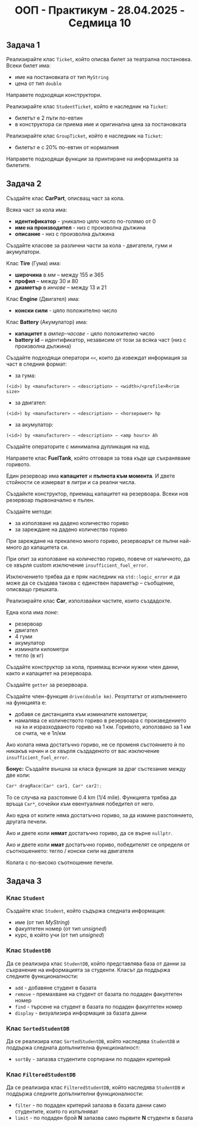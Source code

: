 <h1 align="center">OOП - Практикум - 28.04.2025 - Седмица 10</h1>

## Задача 1 

Реализирайте клас `Ticket`, който описва билет за театрална постановка. Всеки билет има:
- име на постановката от тип `MyString`
- цена от тип `double`

Направете подходящи конструктори.

Реализирайте клас `StudentTicket`, който е наследник на `Ticket`:
- билетът е 2 пъти по-евтин
- в конструктора си приема име и оригинална цена за постановката

Реализирайте клас `GroupTicket`, който е наследник на `Ticket`:
- билетът е с 20% по-евтин от нормалния

Направете подходящи функции за принтиране на информацията за билетите.

## Задача 2 

Създайте клас **CarPart**, описващ част за кола.

Всяка част за кола има:
- **идентификатор** - уникално цяло число по-голямо от 0
- **име на производител** - низ с произволна дължина
- **описание** - низ с произволна дължина

Създайте класове за различни части за кола - двигатели, гуми и акумулатори.

Клас **Tire** (Гума) има:
- **широчина** в *мм* – между 155 и 365
- **профил** – между 30 и 80
- **диаметър** в *инчове* – между 13 и 21

Клас **Engine** (Двигател) има: 
- **конски сили** - цяло положително число

Клас **Battery** (Акумулатор) има:
- **капацитет** в *ампер-часове* - цяло положително число
- **battery id** – идентификатор, независим от този за всяка част (низ с произволна дължина)

Създайте подходящи оператори `<<`, които да извеждат информация за част в следния формат:
- за гума:
```
(<id>) by <manufacturer> – <description> – <width>/<profile>R<rim size>
```
- за двигател:
```
(<id>) by <manufacturer> – <description> – <horsepower> hp
```
- за акумулатор:
```
(<id>) by <manufacturer> – <description> – <amp hours> Ah
```

Създайте операторите с минимална дупликация на код.

Направете клас **FuelTank**, който отговаря за това къде ще съхраняваме горивото.

Един резервоар има **капацитет** и **пълнота към момента**. И двете стойности се измерват в литри и са реални числа.

Създайкте конструктор, приемащ капацитет на резервоара. Всеки нов резервоар първоначално е пълен.

Създайте методи:
- за използване на дадено количество гориво
- за зареждане на дадено количество гориво

При зареждане на прекалено много гориво, резервоарът се пълни най-много до капацитета си.

При опит за използване на количество гориво, повече от наличното,
да се хвърля custom изключение `insufficient_fuel_error`.

Изключението трябва да е пряк наследник на `std::logic_error` и да може да се създава такова с единствен параметър – съобщение, описващо грешката.

Реализирайте клас **Car**, използвайки частите, които създадохте.

Една кола има *поне*:
- резервоар
- двигател
- 4 гуми
- акумулатор
- изминати километри
- тегло (в кг)

Създайте конструктор за кола, приемащ всички нужни член данни, както и капацитет на резервоара.

Създайте `getter` за резервоара.

Създайте член-функция `drive(double km)`.
Резултатът от изпълнението на функцията е:
- добавя се дистанцията към изминатите километри;
- намалява се количеството гориво в резервоара с произведението на `km` и изразходваното гориво на 1 км.
Горивото, използвано за 1 км се счита, че е 1л/км

Ако колата няма достатъчно гориво, не се променя състоянието ѝ по никакъв начин и се хвърля създаденото от вас изключение `insufficient_fuel_error`.

**Бонус:**
Създайте външна за класа функция за драг състезание между две коли:
```cpp
Car* dragRace(Car* car1, Car* car2);
```

To се случва на разстояние 0.4 km (1/4 mile).
Функцията трябва да връща `Car*`, сочейки към евентуалния победител от него.

Ако една от колите няма достатъчно гориво, за да измине разстоянието, другата печели.

Ако и двете коли **нямат** достатъчно гориво, да се върне `nullptr`.

Ако и двете коли **имат** достатъчно гориво, победителят се определя от съотношението: тегло / конски сили на двигателя

Колата с по-високо съотношение печели.

## Задача 3

### Клас `Student`
Създайте клас `Student`, който съдържа следната информация:
- име (от тип *MyString*)
- факултетен номер (от тип *unsigned*)
- курс, в който учи (от тип *unsigned*)

### Клас `StudentDB`
Да се реализира клас `StudentDB`, който представлява база от данни за съхранение на информацията за студенти. Класът да поддържа следните функционалности:
- `add` - добавяне студент в базата
- `remove` - премахване на студент от базата по подаден факултетен номер
- `find` - търсене на студент в базата по подаден факултетен номер
- `display` - визуализира информация за базата данни

### Клас `SortedStudentDB`
Да се реализира клас `SortedStudentDB`, който наследява `StudentDB` и поддържа следната допълнителна функционалност:
- `sortBy` - запазва студентите сортирани по подаден критерий

### Клас `FilteredStudentDB`
Да се реализира клас `FilteredStudentDB`, който наследява `StudentDB` и поддържа следните допълнителни функционалности:
- `filter` - по подаден критерий запазва в базата данни само студентите, които го изпълняват
- `limit` - по подаден брой **N** запазва само първите **N** студенти в базата